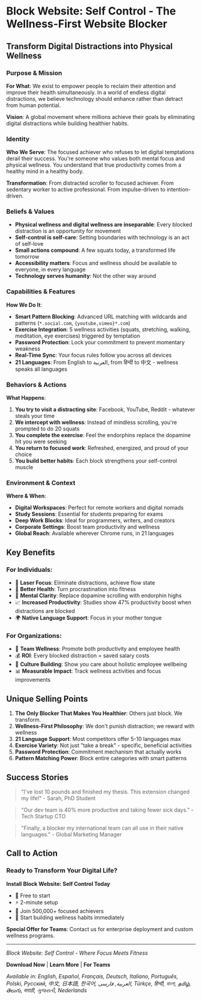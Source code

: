 # Block Website: Self Control - The Wellness-First Website Blocker

## Transform Digital Distractions into Physical Wellness

### **Purpose & Mission**
**For What**: We exist to empower people to reclaim their attention and improve their health simultaneously. In a world of endless digital distractions, we believe technology should enhance rather than detract from human potential.

**Vision**: A global movement where millions achieve their goals by eliminating digital distractions while building healthier habits.

### **Identity**
**Who We Serve**: The focused achiever who refuses to let digital temptations derail their success. You're someone who values both mental focus and physical wellness. You understand that true productivity comes from a healthy mind in a healthy body.

**Transformation**: From distracted scroller to focused achiever. From sedentary worker to active professional. From impulse-driven to intention-driven.

### **Beliefs & Values**
- **Physical wellness and digital wellness are inseparable**: Every blocked distraction is an opportunity for movement
- **Self-control is self-care**: Setting boundaries with technology is an act of self-love
- **Small actions compound**: A few squats today, a transformed life tomorrow
- **Accessibility matters**: Focus and wellness should be available to everyone, in every language
- **Technology serves humanity**: Not the other way around

### **Capabilities & Features**
**How We Do It**:
- **Smart Pattern Blocking**: Advanced URL matching with wildcards and patterns (`*.social.com`, `{youtube,vimeo}*.com`)
- **Exercise Integration**: 5 wellness activities (squats, stretching, walking, meditation, eye exercises) triggered by temptation
- **Password Protection**: Lock your commitment to prevent momentary weakness
- **Real-Time Sync**: Your focus rules follow you across all devices
- **21 Languages**: From English to العربية, from हिन्दी to 中文 - wellness speaks all languages

### **Behaviors & Actions**
**What Happens**:
1. **You try to visit a distracting site**: Facebook, YouTube, Reddit - whatever steals your time
2. **We intercept with wellness**: Instead of mindless scrolling, you're prompted to do 20 squats
3. **You complete the exercise**: Feel the endorphins replace the dopamine hit you were seeking
4. **You return to focused work**: Refreshed, energized, and proud of your choice
5. **You build better habits**: Each block strengthens your self-control muscle

### **Environment & Context**
**Where & When**:
- **Digital Workspaces**: Perfect for remote workers and digital nomads
- **Study Sessions**: Essential for students preparing for exams
- **Deep Work Blocks**: Ideal for programmers, writers, and creators
- **Corporate Settings**: Boost team productivity and wellness
- **Global Reach**: Available wherever Chrome runs, in 21 languages

## **Key Benefits**

### For Individuals:
- 🎯 **Laser Focus**: Eliminate distractions, achieve flow state
- 💪 **Better Health**: Turn procrastination into fitness
- 🧠 **Mental Clarity**: Replace dopamine scrolling with endorphin highs
- 📈 **Increased Productivity**: Studies show 47% productivity boost when distractions are blocked
- 🌍 **Native Language Support**: Focus in your mother tongue

### For Organizations:
- 👥 **Team Wellness**: Promote both productivity and employee health
- 💰 **ROI**: Every blocked distraction = saved salary costs
- 🏢 **Culture Building**: Show you care about holistic employee wellbeing
- 📊 **Measurable Impact**: Track wellness activities and focus improvements

## **Unique Selling Points**

1. **The Only Blocker That Makes You Healthier**: Others just block. We transform.
2. **Wellness-First Philosophy**: We don't punish distraction; we reward with wellness
3. **21 Language Support**: Most competitors offer 5-10 languages max
4. **Exercise Variety**: Not just "take a break" - specific, beneficial activities
5. **Password Protection**: Commitment mechanism that actually works
6. **Pattern Matching Power**: Block entire categories with smart patterns

## **Success Stories**

> "I've lost 10 pounds and finished my thesis. This extension changed my life!" - Sarah, PhD Student

> "Our dev team is 40% more productive and taking fewer sick days." - Tech Startup CTO

> "Finally, a blocker my international team can all use in their native languages." - Global Marketing Manager

## **Call to Action**

### Ready to Transform Your Digital Life?

**Install Block Website: Self Control Today**
- 🚀 Free to start
- ⚡ 2-minute setup
- 🌟 Join 500,000+ focused achievers
- 💪 Start building wellness habits immediately

**Special Offer for Teams**: Contact us for enterprise deployment and custom wellness programs.

---

*Block Website: Self Control - Where Focus Meets Fitness*

**Download Now** | **Learn More** | **For Teams**

*Available in: English, Español, Français, Deutsch, Italiano, Português, Polski, Русский, 中文, 日本語, 한국어, العربية, فارسی, Türkçe, हिन्दी, বাংলা, தமிழ், తెలుగు, मराठी, ગુજરાતી, Nederlands*